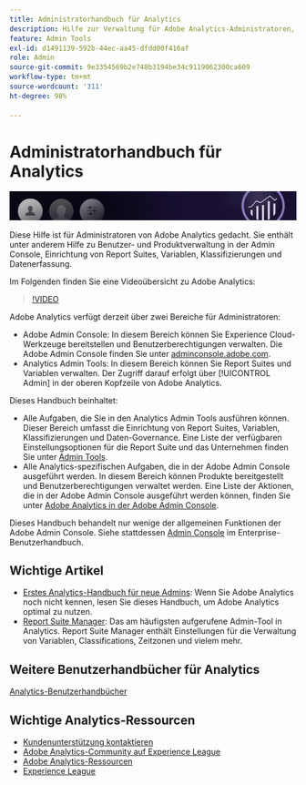 ```yaml
---
title: Administratorhandbuch für Analytics
description: Hilfe zur Verwaltung für Adobe Analytics-Administratoren, darunter zu Benutzer- und Produktverwaltung in der Admin Console, Einrichtung von Report Suites, Variablen, Klassifizierungen und Datenerfassung.
feature: Admin Tools
exl-id: d1491139-592b-44ec-aa45-dfdd00f416af
role: Admin
source-git-commit: 9e3354569b2e748b3194be34c9119062300ca609
workflow-type: tm+mt
source-wordcount: '311'
ht-degree: 98%

---
```


# Administratorhandbuch für Analytics

![Banner](/assets/doc_banner_admin.png)

Diese Hilfe ist für Administratoren von Adobe Analytics gedacht. Sie enthält unter anderem Hilfe zu Benutzer- und Produktverwaltung in der Admin Console, Einrichtung von Report Suites, Variablen, Klassifizierungen und Datenerfassung.

Im Folgenden finden Sie eine Videoübersicht zu Adobe Analytics:

>[!VIDEO](https://video.tv.adobe.com/v/27429/?quality=12)

Adobe Analytics verfügt derzeit über zwei Bereiche für Administratoren:

* Adobe Admin Console: In diesem Bereich können Sie Experience Cloud-Werkzeuge bereitstellen und Benutzerberechtigungen verwalten. Die Adobe Admin Console finden Sie unter [adminconsole.adobe.com](https://adminconsole.adobe.com).
* Analytics Admin Tools: In diesem Bereich können Sie Report Suites und Variablen verwalten. Der Zugriff darauf erfolgt über [!UICONTROL Admin] in der oberen Kopfzeile von Adobe Analytics.

Dieses Handbuch beinhaltet:

* Alle Aufgaben, die Sie in den Analytics Admin Tools ausführen können. Dieser Bereich umfasst die Einrichtung von Report Suites, Variablen, Klassifizierungen und Daten-Governance. Eine Liste der verfügbaren Einstellungsoptionen für die Report Suite und das Unternehmen finden Sie unter [Admin Tools](admin/c-admin-tools.md).
* Alle Analytics-spezifischen Aufgaben, die in der Adobe Admin Console ausgeführt werden. In diesem Bereich können Produkte bereitgestellt und Benutzerberechtigungen verwaltet werden. Eine Liste der Aktionen, die in der Adobe Admin Console ausgeführt werden können, finden Sie unter [Adobe Analytics in der Adobe Admin Console](admin-console/home.md).

Dieses Handbuch behandelt nur wenige der allgemeinen Funktionen der Adobe Admin Console. Siehe stattdessen [Admin Console](https://helpx.adobe.com/de/enterprise/using/admin-console.html) im Enterprise-Benutzerhandbuch.

## Wichtige Artikel

* [Erstes Analytics-Handbuch für neue Admins](admin-console/first-admin-guide.md): Wenn Sie Adobe Analytics noch nicht kennen, lesen Sie dieses Handbuch, um Adobe Analytics optimal zu nutzen.
* [Report Suite Manager](admin/c-manage-report-suites/report-suites-admin.md): Das am häufigsten aufgerufene Admin-Tool in Analytics. Report Suite Manager enthält Einstellungen für die Verwaltung von Variablen, Classifications, Zeitzonen und vielem mehr.

## Weitere Benutzerhandbücher für Analytics

[Analytics-Benutzerhandbücher](https://experienceleague.adobe.com/docs/analytics.html?lang=de)

## Wichtige Analytics-Ressourcen

* [Kundenunterstützung kontaktieren](https://experienceleague.adobe.com/?support-solution=Analytics&amp;lang=de#support)
* [Adobe Analytics-Community auf Experience League](https://experienceleaguecommunities.adobe.com/t5/adobe-analytics/ct-p/adobe-analytics-community?lang=de)
* [Adobe Analytics-Ressourcen](https://experienceleaguecommunities.adobe.com/t5/adobe-analytics-discussions/adobe-analytics-resources/m-p/276666?profile.language=de)
* [Experience League](https://experienceleague.adobe.com/?lang=de#home)
